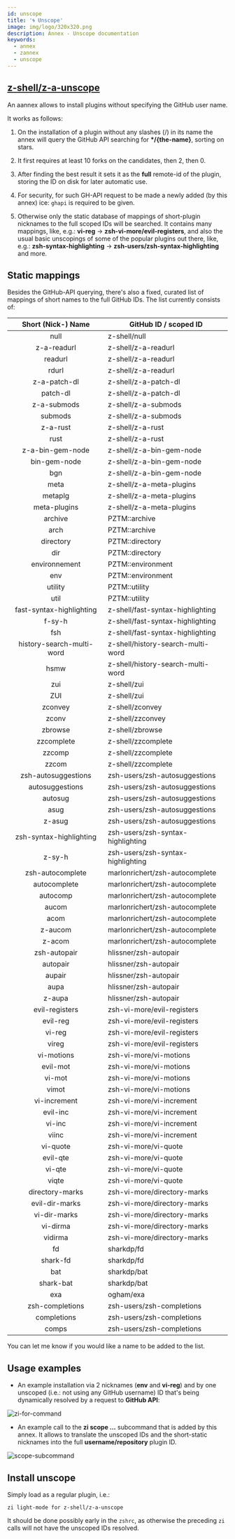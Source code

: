 ```yaml
---
id: unscope
title: '🌀 Unscope'
image: img/logo/320x320.png
description: Annex - Unscope documentation
keywords:
  - annex
  - zannex
  - unscope
---
```


<!-- @format -->

## <i class="fa-brands fa-github"></i> [z-shell/z-a-unscope][]

An aannex allows to install plugins without specifying the GitHub user name.

It works as follows:

1. On the installation of a plugin without any slashes (/) in its name the annex will query the GitHub API searching for **\*/{the-name}**, sorting on stars.

2. It first requires at least 10 forks on the candidates, then 2, then 0.

3. After finding the best result it sets it as the **full** remote-id of the plugin, storing the ID on disk for later automatic use.

4. For security, for such GH-API request to be made a newly added (by this annex) ice: `ghapi` is required to be given.

5. Otherwise only the static database of mappings of short-plugin nicknames to the full scoped IDs will be searched. It contains many mappings, like, e.g.: **vi-reg** → **zsh-vi-more/evil-registers**, and also the usual basic unscopings of some of the popular plugins out there, like, e.g.: **zsh-syntax-highlighting** → **zsh-users/zsh-syntax-highlighting** and more.

## Static mappings

Besides the GitHub-API querying, there's also a fixed, curated list of mappings of short names to the full GitHub IDs. The list currently consists of:

|    Short (Nick-) Name     | GitHub ID / scoped ID             |
|:-------------------------:| --------------------------------- |
|           null            | z-shell/null                      |
|        z-a-readurl        | z-shell/z-a-readurl               |
|          readurl          | z-shell/z-a-readurl               |
|           rdurl           | z-shell/z-a-readurl               |
|       z-a-patch-dl        | z-shell/z-a-patch-dl              |
|         patch-dl          | z-shell/z-a-patch-dl              |
|        z-a-submods        | z-shell/z-a-submods               |
|          submods          | z-shell/z-a-submods               |
|         z-a-rust          | z-shell/z-a-rust                  |
|           rust            | z-shell/z-a-rust                  |
|     z-a-bin-gem-node      | z-shell/z-a-bin-gem-node          |
|       bin-gem-node        | z-shell/z-a-bin-gem-node          |
|            bgn            | z-shell/z-a-bin-gem-node          |
|           meta            | z-shell/z-a-meta-plugins          |
|          metaplg          | z-shell/z-a-meta-plugins          |
|       meta-plugins        | z-shell/z-a-meta-plugins          |
|          archive          | PZTM::archive                     |
|           arch            | PZTM::archive                     |
|         directory         | PZTM::directory                   |
|            dir            | PZTM::directory                   |
|       environnement       | PZTM::environment                 |
|            env            | PZTM::environment                 |
|          utility          | PZTM::utility                     |
|           util            | PZTM::utility                     |
| fast-syntax-highlighting  | z-shell/fast-syntax-highlighting  |
|          f-sy-h           | z-shell/fast-syntax-highlighting  |
|            fsh            | z-shell/fast-syntax-highlighting  |
| history-search-multi-word | z-shell/history-search-multi-word |
|           hsmw            | z-shell/history-search-multi-word |
|            zui            | z-shell/zui                       |
|            ZUI            | z-shell/zui                       |
|          zconvey          | z-shell/zconvey                   |
|           zconv           | z-shell/zzconvey                  |
|          zbrowse          | z-shell/zbrowse                   |
|        zzcomplete         | z-shell/zzcomplete                |
|          zzcomp           | z-shell/zzcomplete                |
|           zzcom           | z-shell/zzcomplete                |
|    zsh-autosuggestions    | zsh-users/zsh-autosuggestions     |
|      autosuggestions      | zsh-users/zsh-autosuggestions     |
|          autosug          | zsh-users/zsh-autosuggestions     |
|           asug            | zsh-users/zsh-autosuggestions     |
|          z-asug           | zsh-users/zsh-autosuggestions     |
|  zsh-syntax-highlighting  | zsh-users/zsh-syntax-highlighting |
|          z-sy-h           | zsh-users/zsh-syntax-highlighting |
|     zsh-autocomplete      | marlonrichert/zsh-autocomplete    |
|       autocomplete        | marlonrichert/zsh-autocomplete    |
|         autocomp          | marlonrichert/zsh-autocomplete    |
|           aucom           | marlonrichert/zsh-autocomplete    |
|           acom            | marlonrichert/zsh-autocomplete    |
|          z-aucom          | marlonrichert/zsh-autocomplete    |
|          z-acom           | marlonrichert/zsh-autocomplete    |
|       zsh-autopair        | hlissner/zsh-autopair             |
|         autopair          | hlissner/zsh-autopair             |
|          aupair           | hlissner/zsh-autopair             |
|           aupa            | hlissner/zsh-autopair             |
|          z-aupa           | hlissner/zsh-autopair             |
|      evil-registers       | zsh-vi-more/evil-registers        |
|         evil-reg          | zsh-vi-more/evil-registers        |
|          vi-reg           | zsh-vi-more/evil-registers        |
|           vireg           | zsh-vi-more/evil-registers        |
|        vi-motions         | zsh-vi-more/vi-motions            |
|         evil-mot          | zsh-vi-more/vi-motions            |
|          vi-mot           | zsh-vi-more/vi-motions            |
|           vimot           | zsh-vi-more/vi-motions            |
|       vi-increment        | zsh-vi-more/vi-increment          |
|         evil-inc          | zsh-vi-more/vi-increment          |
|          vi-inc           | zsh-vi-more/vi-increment          |
|           viinc           | zsh-vi-more/vi-increment          |
|         vi-quote          | zsh-vi-more/vi-quote              |
|         evil-qte          | zsh-vi-more/vi-quote              |
|          vi-qte           | zsh-vi-more/vi-quote              |
|           viqte           | zsh-vi-more/vi-quote              |
|      directory-marks      | zsh-vi-more/directory-marks       |
|      evil-dir-marks       | zsh-vi-more/directory-marks       |
|       vi-dir-marks        | zsh-vi-more/directory-marks       |
|         vi-dirma          | zsh-vi-more/directory-marks       |
|          vidirma          | zsh-vi-more/directory-marks       |
|            fd             | sharkdp/fd                        |
|         shark-fd          | sharkdp/fd                        |
|            bat            | sharkdp/bat                       |
|         shark-bat         | sharkdp/bat                       |
|            exa            | ogham/exa                         |
|      zsh-completions      | zsh-users/zsh-completions         |
|        completions        | zsh-users/zsh-completions         |
|           comps           | zsh-users/zsh-completions         |

You can let me know if you would like a name to be added to the list.

## Usage examples

- An example installation via 2 nicknames (**env** and **vi-reg**) and by one unscoped (i.e.: not using any GitHub username) ID that's being dynamically resolved by a request to **GitHub API**:

![zi-for-command](https://github.com/z-shell/z-a-unscope/raw/main/docs/images/unscope-zinit-for.png#center)

- An example call to the **zi scope …** subcommand that is added by this annex. It allows to translate the unscoped IDs and the short-static nicknames into the full **username/repository** plugin ID.

![scope-subcommand](https://github.com/z-shell/z-a-unscope/raw/main/docs/images/unscope-scope-cmd.png#center)

## Install unscope

Simply load as a regular plugin, i.e.:

```shell
zi light-mode for z-shell/z-a-unscope
```

It should be done possibly early in the `zshrc`, as otherwise the preceding `zi` calls will not have the unscoped IDs resolved.

[z-shell/z-a-unscope]: https://github.com/z-shell/z-a-unscope
